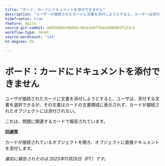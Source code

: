 ```yaml
---
title: "ボード：カードにドキュメントを添付できません"
description: "ユーザーが接続されたカードに文書を添付しようとすると、ユーザーは添付する文書を選択できますが、文書はカードの文書領域に表示されず、文書はカードの接続先のオブジェクトには添付されません。"
hidefromtoc: true
feature: Agile
source-git-commit: ab89dd0dc09dd4c465e2e0f7b83a90686df123c4
workflow-type: tm+mt
source-wordcount: '143'
ht-degree: 3%

---
```



# ボード：カードにドキュメントを添付できません

<!--WF and WFP TOCs-->

ユーザが接続されたカードに文書を添付しようとすると、ユーザは、添付する文書を選択できるが、その文書はカードの文書領域に表示されず、カードが接続されたオブジェクトには添付されない。

これは、問題に関連するカードで報告されています。

**回避策**

カードが接続されているオブジェクトを開き、オブジェクトに直接ドキュメントを添付します。

_最初に報告されたのは 2023年11月28日（PT）です。_
